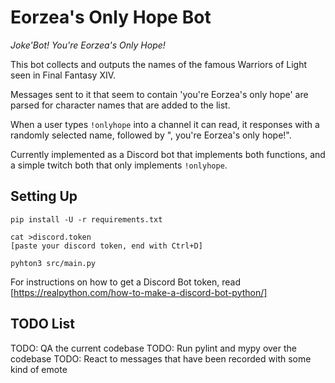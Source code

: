 Eorzea's Only Hope Bot
======================

_Joke'Bot! You're Eorzea's Only Hope!_

This bot collects and outputs the names of the famous Warriors of Light
seen in Final Fantasy XIV.

Messages sent to it that seem to contain 'you're Eorzea's only hope' are
parsed for character names that are added to the list.

When a user types `!onlyhope` into a channel it can read, it responses with
a randomly selected name, followed by ", you're Eorzea's only hope!".

Currently implemented as a Discord bot that implements both functions, and
a simple twitch both that only implements `!onlyhope`.

Setting Up
----------

```shell
pip install -U -r requirements.txt

cat >discord.token
[paste your discord token, end with Ctrl+D]

pyhton3 src/main.py
```

For instructions on how to get a Discord Bot token, read
[https://realpython.com/how-to-make-a-discord-bot-python/]

TODO List
---------

TODO: QA the current codebase
TODO: Run pylint and mypy over the codebase
TODO: React to messages that have been recorded with some kind of emote
